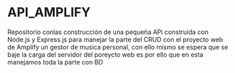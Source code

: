 # API_AMPLIFY
Repositorio conlas construcción de una pequeña APi construida con Node.js y Express.js para manejar la parte del CRUD con el proyecto web de Amplify un gestor de musica personal, con ello mismo se espera que se baje la carga del servidor del poreycto web es por ello que en esta manejamos toda la parte con BD

